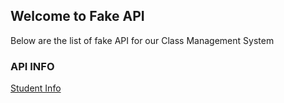 ## Welcome to Fake API

Below are the list of fake API for our Class Management System 
### API INFO


[Student Info ](https://prabeengautam.github.io/fakeapi/studentinfo.json/)
```
